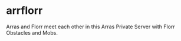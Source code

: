 # arrflorr
Arras and Florr meet each other in this Arras Private Server with Florr Obstacles and Mobs.
